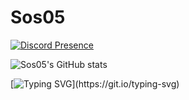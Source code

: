 # Sos05 

[![Discord Presence](https://lanyard.cnrad.dev/api/563382607727820801)](https://discord.com/users/563382607727820801)


![Sos05's GitHub stats](https://github-readme-stats.vercel.app/api?username=Sos05&show_icons=true&theme=tokyonight)


[![Typing SVG](https://readme-typing-svg.demolab.com/?pause=2500&speed=50&lines=Get+out+of+here+please.;There%E2%80%99s+literally+nothing+down+here.;Why+are+you+waiting+here%3F;Stop.+Seriously.;Do+you+think+there%E2%80%99s+a+hidden+feature%3F+There+isn%E2%80%99t.;This+is+just+text.+Plain+text.;Wow,+you%E2%80%99re+committed.+Respect%E2%80%A6+but+also+leave.;Fine.+If+you%E2%80%99re+still+here,+you+officially+wasted+your+time.)](https://git.io/typing-svg)


